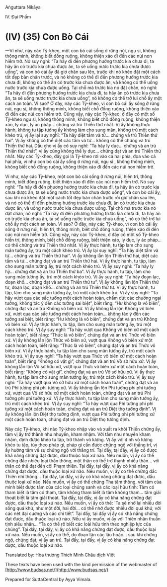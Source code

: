  

Aṅguttara Nikāya

IV. Ðại Phẩm

# (IV) (35) Con Bò Cái

—Ví như, này các Tỷ-kheo, một con bò cái sống ở rừng núi, ngu si, không thông minh, không biết đồng ruộng, không thiện xảo đi đến các núi non hiểm trở. Nó suy nghĩ: “Ta hãy đi đến phương hướng trước kia chưa đi, ta hãy ăn cỏ trước kia chưa được ăn, ta sẽ uống nước trước kia chưa được uống”, và con bò cái ấy đã giơ chân sau lên, trước khi nó khéo đặt một cách tốt đẹp bàn chân trước, và nó không có thể đi đến phương hướng trước kia chưa đi, không có thể ăn cỏ trước kia chưa được ăn, và không có thể uống nước trước kia chưa được uống. Tại chỗ mà trước kia nó đặt chân, nó nghĩ: “Ta hãy đi đến phương hướng trước kia chưa đi, ta hãy ăn cỏ trước kia chưa ăn, ta sẽ uống nước trước kia chưa uống”, nó không có thể trở lui chỗ ấy một cách an toàn. Vì sao? Ở đây, này các Tỷ-kheo, vì con bò cái ấy sống ở rừng núi, ngu si, không thông minh, không biết chỗ đồng ruộng, không thiện xảo đi đến các núi con hiểm trở. Cũng vậy, này các Tỷ-kheo, ở đây có một số Tỷ-kheo ngu si, không thông minh, không biết chỗ đồng ruộng, không thiện xảo, ly dục, ly ác pháp... chứng và trú Thiền thứ nhất. Vị ấy không thực hành, không tu tập tướng ấy không làm cho sung mãn, không trú một cách khéo trú, vị ấy lại suy nghĩ: “Ta hãy diệt tầm và tứ... chứng và trú Thiền thứ hai”. Vị ấy không có thể diệt các tầm và tứ... không có thể chứng và trú Thiền thứ hai. Dầu cho vị ấy có suy nghĩ: “Ta hãy ly dục... chứng và an trú Thiền thứ nhất”, vị ấy cũng không thể ly dục... chứng đạt và an trú Thiền thứ nhất. Này các Tỷ-kheo, đây gọi là Tỷ-kheo rơi vào cả hai phía, đọa vào cả hai phía, ví như con bò cái ấy sống ở rừng núi, ngu si , không thông minh, không biết chỗ đồng ruộng, không thiện xảo đi đến các núi non hiểm trở.

Ví như, này các Tỷ-kheo, một con bò cái sống ở rừng núi, hiền trí, thông minh, biết đồng ruộng, biết thiện xảo đi đến các núi non hiểm trở. Nó suy nghĩ: “Ta hãy đi đến phương hướng trước kia chưa đi, ta hãy ăn cỏ trước kia chưa được ăn, ta sẽ uống nước trước kia chưa được uống”, và con bò cái ấy, sau khi nó khéo đặt một cách tốt đẹp bàn chân trước rồi giơ chân sau lên, và nó có thể đi đến phương hướng trước kia chưa đi, ăn cỏ trước kia chưa được ăn, và uống nước trước kia chưa được uống. Tại chỗ mà trước kia nó đặt chân, nó nghĩ: “Ta hãy đi đến phương hướng trước kia chưa đi, ta hãy ăn cỏ trước kia chưa ăn, ta sẽ uống nước trước kia chưa uống”, nó có thể trở lui chỗ ấy một cách an toàn. Vì sao? Ở đây, này các Tỷ-kheo, vì con bò cái ấy sống ở rừng núi, hiền trí, thông minh, biết chỗ đồng ruộng, thiện xảo đi đến các núi non hiểm trở. Cũng vậy, này các Tỷ-kheo, ở đây có một số Tỷ-kheo hiền trí, thông minh, biết chỗ đồng ruộng, biết thiện xảo, ly dục, ly ác pháp... có thể chứng và trú Thiền thứ nhất. Vị ấy thực hành, tu tập làm cho sung mãn tướng ấy, trú một cách khéo trú. Vị ấy lại suy nghĩ: “Ta hãy diệt tầm và tứ... chứng và trú Thiền thứ hai”. Vị ấy không lẫn lộn Thiền thứ hai, diệt các tầm và tứ... chứng đạt và an trú Thiền thứ hai. Vị ấy thực hành, tu tập, làm cho sung mãn tướng ấy, trú một cách khéo trú. Vị ấy suy nghĩ: “Ta hãy ly hỷ... chứng đạt và an trú Thiền thứ ba”. Vị ấy thực hành, tu tập, làm cho sung mãn tướng ấy, trú một cách khéo trú. Vị ấy suy nghĩ: “Ta hãy đoạn lạc, đoạn khổ... chứng đạt và an trú Thiền thứ tư”. Vị ấy không lẫn lộn Thiền thứ tư, đoạn lạc, đoạn khổ... chứng và an trú Thiền thứ tư. Vị ấy thực hành, tu tập, làm cho sung mãn tướng ấy, trú một cách khéo trú. Vị ấy suy nghĩ: “Ta hãy vượt qua các sắc tưởng một cách hoàn toàn, chấm dứt các chướng ngại tưởng, không tác ý đến các tưởng sai biệt”, biết rằng: “Hư không là vô biên”, chứng đạt và an trú Không vô biên xứ. Vị ấy không lẫn lộn Không vô biên xứ, vượt qua các sắc tưởng một cách hoàn toàn... không tác ý đến các tưởng sai biệt, biết rằng: “Hư không là vô biên”, chứng đạt và an trú Không vô biên xứ. Vị ấy thực hành, tu tập, làm cho sung mãn tướng ấy, trú một cách khéo trú. Vị ấy suy nghĩ: “Ta hãy vượt qua Không vô biên xứ một cách hoàn toàn”, biết rằng: “Thức là vô biên”, chứng đạt và an trú Thức vô biên xứ. Vị ấy không lẫn lộn Thức vô biên xứ, vượt qua Không vô biên xứ một cách hoàn toàn, biết rằng: “Thức là vô biên”, chứng đạt và an trú Thức vô biên xứ. Vị ấy thực hành, tu tập làm cho sung mãn tướng ấy, trú một cách khéo trú. Vị ấy suy nghĩ: “Ta hãy vượt qua Thức vô biên xứ một cách hoàn toàn”, biết rằng “Không có vật gì”, chứng đạt và an trú Vô sở hữu xứ. Vị ấy không lẫn lộn Vô sở hữu xứ, vượt qua Thức vô biên xứ một cách hoàn toàn, biết rằng: “Không có vật gì”, chứng đạt và an trú Vô sở hữu xứ. Vị ấy thực hành, tu tập làm cho sung mãn tướng ấy, trú một cách khéo trú. Vị ấy suy nghĩ: “Ta hãy vượt qua Vô sở hữu xứ một cách hoàn toàn”, chứng đạt và an trú Phi tưởng phi phi tưởng xứ. Vị ấy không lẫn lộn Phi tưởng phi phi tưởng xứ, vượt qua Vô sở hữu xứ một cách hoàn toàn, chứng đạt và an trú Phi tưởng phi phi tưởng xứ. Vị ấy thực hành, tu tập làm cho sung mãn tướng ấy, trú một cách khéo trú. Vị ấy suy nghĩ: “Ta hãy vượt qua Phi tưởng phi phi tưởng xứ một cách hoàn toàn, chứng đạt và an trú Diệt thọ tưởng định”. Vị ấy không lẫn lộn Diệt thọ tưởng định, vượt qua Phi tưởng phi phi tưởng xứ một cách hoàn toàn, chứng đạt và an trú Diệt thọ tưởng định.

Này các Tỷ-kheo, khi nào Tỷ-kheo nhập vào và xuất ra khỏi Thiền chứng ấy, tâm vị ấy trở thành nhu nhuyến, kham nhậm. Với tâm nhu nhuyến kham nhậm, định được khéo tu tập, trở thành vô lượng. Vị ấy với định vô lượng khéo tu tập, tùy theo pháp gì, pháp gì cần được chứng ngộ với thắng trí, vị ấy hướng tâm về sự chứng ngộ với thắng trí. Tại đấy, tại đấy, vị ấy có được khả năng chứng đạt được, dầu thuộc loại xứ nào. Nếu muốn, vị ấy có thể chứng đắc nhiều loại thần thông, một thân có thể trở thành nhiều thân... với thân có thể đạt đến cõi Phạm thiên. Tại đấy, tại đấy, vị ấy có khả năng chứng đạt được, dầu thuộc loại xứ nào. Nếu muốn, vị ấy có thể chứng đắc Thiên nhĩ thông... Tại đấy, tại đấy, vị ấy có khả năng chứng đạt được, dầu thuộc loại xứ nào. Nếu muốn, vị ấy có thể chứng Tha tâm thông, với tâm của mình biết được tâm của các loại chúng sanh và các loại hữu tình: Tâm có tham biết là tâm có tham, tâm không tham biết là tâm không tham... tâm giải thoát biết là tâm giải thoát. Tại đấy, tại đấy, vị ấy có khả năng chứng đạt được, dầu thuộc loại xứ nào. Nếu muốn, vị ấy có thể: 'Ta sẽ nhớ lại nhiều đời sống quá khứ, như một đời, hai đời... có thể nhớ được nhiều đời quá khứ, với các nét đại cương và các chi tiết”. Tại đấy, tại đấy vị ấy có khả năng chứng đạt được, dầu thuộc loại xứ nào. Nếu vị ấy muốn, vị ấy với Thiên nhãn thuần tịnh siêu nhân... “Ta có thể rõ biết các loài hữu tình theo nghiệp lực của chúng”. Tại đấy, tại đấy, vị ấy có khả năng chứng đạt được, dầu thuộc loại xứ nào. Nếu muốn, vị ấy có thể, do đoạn tận các lậu hoặc... sau khi chứng ngộ, chứng đạt, vị ấy an trú. Tại đấy, tại đấy, vị ấy có khả năng chứng đạt được, dầu thuộc loại xứ nào.

Translated by: Hòa thượng Thích Minh Châu dịch Việt

These texts have been used with the kind permission of the webmaster of [http://www.budsas.net/](http://www.budsas.net/)

Prepared for SuttaCentral by Ayya Vimala.